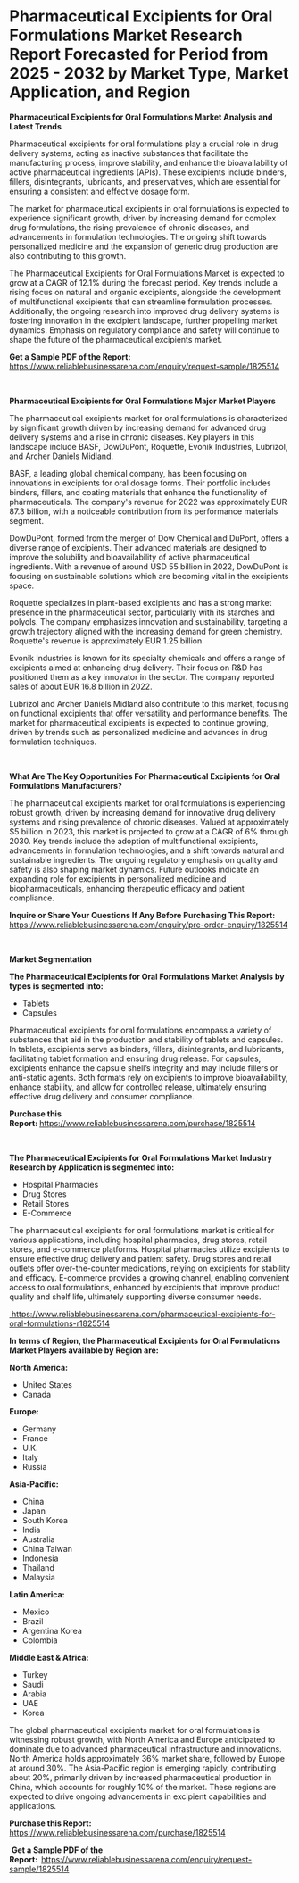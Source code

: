 <p><h1>Pharmaceutical Excipients for Oral Formulations Market Research Report Forecasted for Period from 2025 -  2032 by Market Type, Market Application, and Region</h1></p><p><strong>Pharmaceutical Excipients for Oral Formulations Market Analysis and Latest Trends</strong></p>
<p><p>Pharmaceutical excipients for oral formulations play a crucial role in drug delivery systems, acting as inactive substances that facilitate the manufacturing process, improve stability, and enhance the bioavailability of active pharmaceutical ingredients (APIs). These excipients include binders, fillers, disintegrants, lubricants, and preservatives, which are essential for ensuring a consistent and effective dosage form.</p><p>The market for pharmaceutical excipients in oral formulations is expected to experience significant growth, driven by increasing demand for complex drug formulations, the rising prevalence of chronic diseases, and advancements in formulation technologies. The ongoing shift towards personalized medicine and the expansion of generic drug production are also contributing to this growth. </p><p>The Pharmaceutical Excipients for Oral Formulations Market is expected to grow at a CAGR of 12.1% during the forecast period. Key trends include a rising focus on natural and organic excipients, alongside the development of multifunctional excipients that can streamline formulation processes. Additionally, the ongoing research into improved drug delivery systems is fostering innovation in the excipient landscape, further propelling market dynamics. Emphasis on regulatory compliance and safety will continue to shape the future of the pharmaceutical excipients market.</p></p>
<p><strong>Get a Sample PDF of the Report:&nbsp;</strong> <a href="https://www.reliablebusinessarena.com/enquiry/request-sample/1825514?utm_campaign=2476&utm_medium=2&utm_source=Github&utm_content=ia&utm_term=19042025&utm_id=pharmaceutical-excipients-for-oral-formulations">https://www.reliablebusinessarena.com/enquiry/request-sample/1825514</a></p>
<p>&nbsp;</p>
<p><strong>Pharmaceutical Excipients for Oral Formulations Major Market Players</strong></p>
<p><p>The pharmaceutical excipients market for oral formulations is characterized by significant growth driven by increasing demand for advanced drug delivery systems and a rise in chronic diseases. Key players in this landscape include BASF, DowDuPont, Roquette, Evonik Industries, Lubrizol, and Archer Daniels Midland.</p><p>BASF, a leading global chemical company, has been focusing on innovations in excipients for oral dosage forms. Their portfolio includes binders, fillers, and coating materials that enhance the functionality of pharmaceuticals. The company's revenue for 2022 was approximately EUR 87.3 billion, with a noticeable contribution from its performance materials segment.</p><p>DowDuPont, formed from the merger of Dow Chemical and DuPont, offers a diverse range of excipients. Their advanced materials are designed to improve the solubility and bioavailability of active pharmaceutical ingredients. With a revenue of around USD 55 billion in 2022, DowDuPont is focusing on sustainable solutions which are becoming vital in the excipients space.</p><p>Roquette specializes in plant-based excipients and has a strong market presence in the pharmaceutical sector, particularly with its starches and polyols. The company emphasizes innovation and sustainability, targeting a growth trajectory aligned with the increasing demand for green chemistry. Roquette's revenue is approximately EUR 1.25 billion.</p><p>Evonik Industries is known for its specialty chemicals and offers a range of excipients aimed at enhancing drug delivery. Their focus on R&D has positioned them as a key innovator in the sector. The company reported sales of about EUR 16.8 billion in 2022.</p><p>Lubrizol and Archer Daniels Midland also contribute to this market, focusing on functional excipients that offer versatility and performance benefits. The market for pharmaceutical excipients is expected to continue growing, driven by trends such as personalized medicine and advances in drug formulation techniques.</p></p>
<p>&nbsp;</p>
<p><strong>What Are The Key Opportunities For Pharmaceutical Excipients for Oral Formulations Manufacturers?</strong></p>
<p><p>The pharmaceutical excipients market for oral formulations is experiencing robust growth, driven by increasing demand for innovative drug delivery systems and rising prevalence of chronic diseases. Valued at approximately $5 billion in 2023, this market is projected to grow at a CAGR of 6% through 2030. Key trends include the adoption of multifunctional excipients, advancements in formulation technologies, and a shift towards natural and sustainable ingredients. The ongoing regulatory emphasis on quality and safety is also shaping market dynamics. Future outlooks indicate an expanding role for excipients in personalized medicine and biopharmaceuticals, enhancing therapeutic efficacy and patient compliance.</p></p>
<p><strong>Inquire or Share Your Questions If Any Before Purchasing This Report:</strong> <a href="https://www.reliablebusinessarena.com/enquiry/pre-order-enquiry/1825514?utm_campaign=2476&utm_medium=2&utm_source=Github&utm_content=ia&utm_term=19042025&utm_id=pharmaceutical-excipients-for-oral-formulations">https://www.reliablebusinessarena.com/enquiry/pre-order-enquiry/1825514</a></p>
<p>&nbsp;</p>
<p><strong>Market Segmentation</strong></p>
<p><strong>The Pharmaceutical Excipients for Oral Formulations Market Analysis by types is segmented into:</strong></p>
<p><ul><li>Tablets</li><li>Capsules</li></ul></p>
<p><p>Pharmaceutical excipients for oral formulations encompass a variety of substances that aid in the production and stability of tablets and capsules. In tablets, excipients serve as binders, fillers, disintegrants, and lubricants, facilitating tablet formation and ensuring drug release. For capsules, excipients enhance the capsule shell’s integrity and may include fillers or anti-static agents. Both formats rely on excipients to improve bioavailability, enhance stability, and allow for controlled release, ultimately ensuring effective drug delivery and consumer compliance.</p></p>
<p><strong>Purchase this Report:&nbsp;</strong><a href="https://www.reliablebusinessarena.com/purchase/1825514?utm_campaign=2476&utm_medium=2&utm_source=Github&utm_content=ia&utm_term=19042025&utm_id=pharmaceutical-excipients-for-oral-formulations">https://www.reliablebusinessarena.com/purchase/1825514</a></p>
<p>&nbsp;</p>
<p><strong>The Pharmaceutical Excipients for Oral Formulations Market Industry Research by Application is segmented into:</strong></p>
<p><ul><li>Hospital Pharmacies</li><li>Drug Stores</li><li>Retail Stores</li><li>E-Commerce</li></ul></p>
<p><p>The pharmaceutical excipients for oral formulations market is critical for various applications, including hospital pharmacies, drug stores, retail stores, and e-commerce platforms. Hospital pharmacies utilize excipients to ensure effective drug delivery and patient safety. Drug stores and retail outlets offer over-the-counter medications, relying on excipients for stability and efficacy. E-commerce provides a growing channel, enabling convenient access to oral formulations, enhanced by excipients that improve product quality and shelf life, ultimately supporting diverse consumer needs.</p></p>
<p><a href="https://www.reliablebusinessarena.com/pharmaceutical-excipients-for-oral-formulations-r1825514?utm_campaign=2476&utm_medium=2&utm_source=Github&utm_content=ia&utm_term=19042025&utm_id=pharmaceutical-excipients-for-oral-formulations">&nbsp;https://www.reliablebusinessarena.com/pharmaceutical-excipients-for-oral-formulations-r1825514</a></p>
<p><strong>In terms of Region, the Pharmaceutical Excipients for Oral Formulations Market Players available by Region are:</strong></p>
<p>
    <p> <strong> North America: </strong>
        <ul>
            <li>United States</li>
            <li>Canada</li>
        </ul>
        </p> 
    <p> <strong> Europe: </strong>
        <ul>
            <li>Germany</li>
            <li>France</li>
            <li>U.K.</li>
            <li>Italy</li>
            <li>Russia</li>
        </ul>
        </p> 
    <p> <strong> Asia-Pacific: </strong>
        <ul>
            <li>China</li>
            <li>Japan</li>
            <li>South Korea</li>
            <li>India</li>
            <li>Australia</li>
            <li>China Taiwan</li>
            <li>Indonesia</li>
            <li>Thailand</li>
            <li>Malaysia</li>
        </ul>
        </p> 
    <p> <strong> Latin America: </strong>
        <ul>
            <li>Mexico</li>
            <li>Brazil</li>
            <li>Argentina Korea</li>
            <li>Colombia</li>
        </ul>
        </p> 
    <p> <strong> Middle East & Africa: </strong>
        <ul>
            <li>Turkey</li>
            <li>Saudi</li>
            <li>Arabia</li>
            <li>UAE</li>
            <li>Korea</li>
        </ul>
    </p>
    </p>
<p><p>The global pharmaceutical excipients market for oral formulations is witnessing robust growth, with North America and Europe anticipated to dominate due to advanced pharmaceutical infrastructure and innovations. North America holds approximately 36% market share, followed by Europe at around 30%. The Asia-Pacific region is emerging rapidly, contributing about 20%, primarily driven by increased pharmaceutical production in China, which accounts for roughly 10% of the market. These regions are expected to drive ongoing advancements in excipient capabilities and applications.</p></p>
<p><strong>Purchase this Report: </strong><a href="https://www.reliablebusinessarena.com/purchase/1825514?utm_campaign=2476&utm_medium=2&utm_source=Github&utm_content=ia&utm_term=19042025&utm_id=pharmaceutical-excipients-for-oral-formulations">https://www.reliablebusinessarena.com/purchase/1825514</a></p>
<p>&nbsp;<strong>Get a Sample PDF of the Report:&nbsp;&nbsp;</strong><a href="https://www.reliablebusinessarena.com/enquiry/request-sample/1825514?utm_campaign=2476&utm_medium=2&utm_source=Github&utm_content=ia&utm_term=19042025&utm_id=pharmaceutical-excipients-for-oral-formulations">https://www.reliablebusinessarena.com/enquiry/request-sample/1825514</a></p>
<p><strong></strong></p>
<p><p></p><p></p><p></p></p>